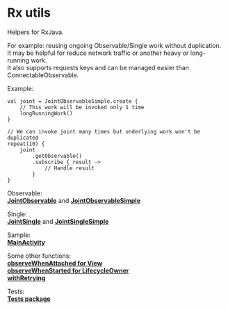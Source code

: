 # Rx utils

Helpers for RxJava. 

For example: reusing ongoing Observable/Single work without duplication.  
It may be helpful for reduce network traffic or another heavy or long-running work.   
It also supports requests keys and can be managed easier than ConnectableObservable.  

Example:  
```
val joint = JointObservableSimple.create { 
    // This work will be invoked only 1 time
    longRunningWork() 
}

// We can invoke joint many times but underlying work won't be duplicated
repeat(10) {
    joint
        .getObservable()
        .subscribe { result ->
            // Handle result
        }
}
```

Observable:  
[**JointObservable**](rxutils/src/main/java/crocodile8008/rxutils/joint/JointObservable.kt) 
and [**JointObservableSimple**](rxutils/src/main/java/crocodile8008/rxutils/joint/JointObservableSimple.kt)  

Single:  
[**JointSingle**](rxutils/src/main/java/crocodile8008/rxutils/joint/JointSingle.kt) and 
[**JointSingleSimple**](rxutils/src/main/java/crocodile8008/rxutils/joint/JointSingleSimple.kt)  
  
Sample:  
[**MainActivity**](app/src/main/java/crocodile8008/rxutils/MainActivity.kt)  

Some other functions:  
[**observeWhenAttached for View**](rxutils/src/main/java/crocodile8008/rxutils/android/RxAndroidUtils.kt)    
[**observeWhenStarted for LifecycleOwner**](rxutils/src/main/java/crocodile8008/rxutils/android/RxAndroidUtils.kt)  
[**withRetrying**](rxutils/src/main/java/crocodile8008/rxutils/Retrying.kt)  

Tests:  
[**Tests package**](rxutils/src/test/java/crocodile8008/rxutils/joint/)  
